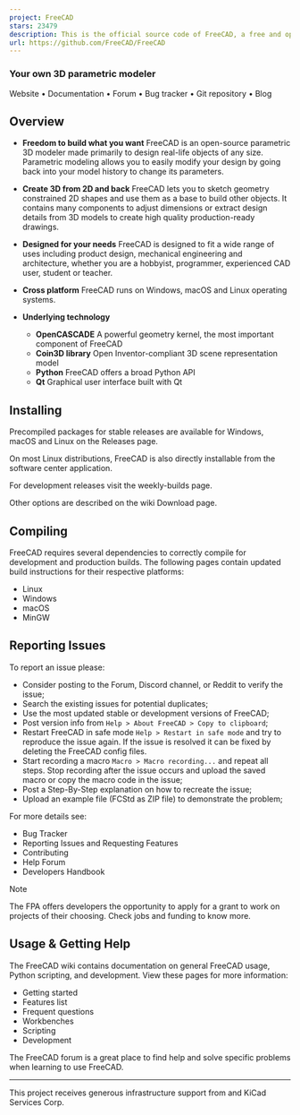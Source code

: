 ```yaml
---
project: FreeCAD
stars: 23479
description: This is the official source code of FreeCAD, a free and opensource multiplatform 3D parametric modeler.
url: https://github.com/FreeCAD/FreeCAD
---
```


### Your own 3D parametric modeler

Website • Documentation • Forum • Bug tracker • Git repository • Blog

Overview
--------

-   **Freedom to build what you want** FreeCAD is an open-source parametric 3D modeler made primarily to design real-life objects of any size. Parametric modeling allows you to easily modify your design by going back into your model history to change its parameters.
    
-   **Create 3D from 2D and back** FreeCAD lets you to sketch geometry constrained 2D shapes and use them as a base to build other objects. It contains many components to adjust dimensions or extract design details from 3D models to create high quality production-ready drawings.
    
-   **Designed for your needs** FreeCAD is designed to fit a wide range of uses including product design, mechanical engineering and architecture, whether you are a hobbyist, programmer, experienced CAD user, student or teacher.
    
-   **Cross platform** FreeCAD runs on Windows, macOS and Linux operating systems.
    
-   **Underlying technology**
    
    -   **OpenCASCADE** A powerful geometry kernel, the most important component of FreeCAD
    -   **Coin3D library** Open Inventor-compliant 3D scene representation model
    -   **Python** FreeCAD offers a broad Python API
    -   **Qt** Graphical user interface built with Qt

Installing
----------

Precompiled packages for stable releases are available for Windows, macOS and Linux on the Releases page.

On most Linux distributions, FreeCAD is also directly installable from the software center application.

For development releases visit the weekly-builds page.

Other options are described on the wiki Download page.

Compiling
---------

FreeCAD requires several dependencies to correctly compile for development and production builds. The following pages contain updated build instructions for their respective platforms:

-   Linux
-   Windows
-   macOS
-   MinGW

Reporting Issues
----------------

To report an issue please:

-   Consider posting to the Forum, Discord channel, or Reddit to verify the issue;
-   Search the existing issues for potential duplicates;
-   Use the most updated stable or development versions of FreeCAD;
-   Post version info from `Help > About FreeCAD > Copy to clipboard`;
-   Restart FreeCAD in safe mode `Help > Restart in safe mode` and try to reproduce the issue again. If the issue is resolved it can be fixed by deleting the FreeCAD config files.
-   Start recording a macro `Macro > Macro recording...` and repeat all steps. Stop recording after the issue occurs and upload the saved macro or copy the macro code in the issue;
-   Post a Step-By-Step explanation on how to recreate the issue;
-   Upload an example file (FCStd as ZIP file) to demonstrate the problem;

For more details see:

-   Bug Tracker
-   Reporting Issues and Requesting Features
-   Contributing
-   Help Forum
-   Developers Handbook

Note

The FPA offers developers the opportunity to apply for a grant to work on projects of their choosing. Check jobs and funding to know more.

Usage & Getting Help
--------------------

The FreeCAD wiki contains documentation on general FreeCAD usage, Python scripting, and development. View these pages for more information:

-   Getting started
-   Features list
-   Frequent questions
-   Workbenches
-   Scripting
-   Development

The FreeCAD forum is a great place to find help and solve specific problems when learning to use FreeCAD.

* * *

This project receives generous infrastructure support from and KiCad Services Corp.
